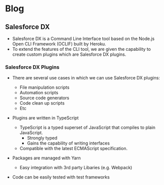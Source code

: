 # Blog

## Salesforce DX
- Salesforce DX is a Command Line Interface tool based on the Node.js Open CLI Framework (OCLIF) built by Heroku.
- To extend the features of the CLI tool, we are given the capability to create custom plugins which are Salesforce DX plugins.

### Salesforce DX Plugins
- There are several use cases in which we can use Salesforce DX plugins:
  - File manipulation scripts
  - Automation scripts
  - Source code generators
  - Code clean up scripts
  - Etc

- Plugins are written in TypeScript
  - TypeScript is a typed superset of JavaScript that compiles to plain JavaScript.
    - Strongly typed
    - Gains the capability of writing interfaces
  - Compatible with the latest ECMAScript specification.

- Packages are managed with Yarn
  - Easy integration with 3rd party Libaries (e.g. Webpack)

- Code can be easily tested with test frameworks